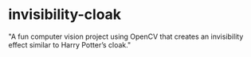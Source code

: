 # invisibility-cloak
"A fun computer vision project using OpenCV that creates an invisibility effect similar to Harry Potter’s cloak."
